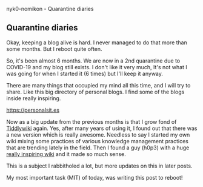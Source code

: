 nyk0-nomikon - Quarantine diaries

## Quarantine diaries

Okay, keeping a blog alive is hard. I never managed to do that more than some months. But I reboot quite often.

So, it's been almost 6 months. We are now in a 2nd quarantine due to COVID-19 and my blog still exists. I don't like it very much, It's not what I was going for when I started it (6 times) but I'll keep it anyway.

There are many things that occupied my mind all this time, and I will try to share. Like this big directory of personal blogs. I find some of the blogs inside really inspiring.

<https://personalsit.es>

Now as a big update from the previous months is that I grow fond of [Tiddlywiki](https://tiddlywiki.com) again. Yes, after many years of using it, I found out that there was a new version which is really awesome. Needless to say I started my own wiki mixing some practices of various knowledge management practices that are trending lately in the field. Then I found a guy (h0p3) with a huge [really inspiring wiki](https://philosopher.life) and it made so much sense.

This is a subject I rabbitholed a lot, but more updates on this in later posts.

My most important task (MIT) of today, was writing this post to reboot!
